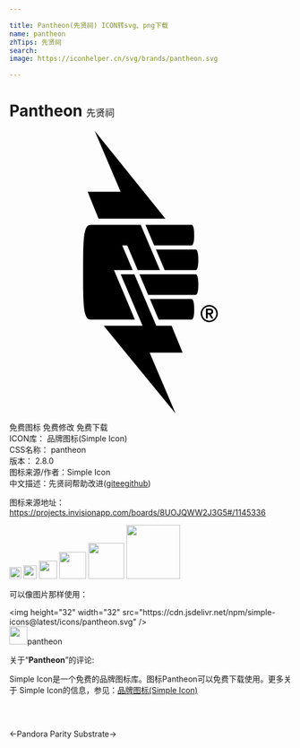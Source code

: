 ```yaml
---

title: Pantheon(先贤祠) ICON转svg、png下载
name: pantheon
zhTips: 先贤祠
search: 
image: https://iconhelper.cn/svg/brands/pantheon.svg

---
```


# Pantheon  <small style="font-size: 60%;font-weight: 100">先贤祠</small>

<div id="svg" class="svg-wrap">
<svg role="img" viewBox="0 0 24 24" xmlns="http://www.w3.org/2000/svg"><title>Pantheon icon</title><path d="M7.258 0l2.205 5.171H6.656l.929 2.276h5.689L7.258-.001zm-.169 7.973c-.315 0-.487 0-.629.456C6.289 8.974 6.27 10 6.27 12s.02 3.027.19 3.571c.142.456.314.456.629.456h3.585l-1.775-4.203h1.589l-.891-2.1h.427l.892 2.101h1.894l-1.637-3.853H7.09zm3.398 3.851l.001.002.003-.002h-.003zm1.089-3.851l.743 1.752h3.175c.069 0 .23-.085.23-.877s-.16-.876-.23-.876h-3.919zm.892 2.1l.743 1.752h2.632c.07 0 .23-.085.23-.877s-.16-.876-.23-.876h-3.376zM9.47 12.175l1.858 4.377H8.021l6.115 7.449-2.205-5.172h2.806l-.939-2.276h-1.302l-1.86-4.377H9.469zm1.594 0l.743 1.752h4.038c.07 0 .23-.085.23-.876s-.161-.877-.231-.877h-4.78zm.89 2.101l.745 1.751h2.797c.069 0 .23-.085.23-.876s-.163-.876-.231-.876h-3.54zm5.046.509a.718.718 0 0 0-.286.06l.005-.002a.744.744 0 0 0-.386.383l-.002.005a.682.682 0 0 0-.058.279v.007c0 .101.021.197.06.284l-.002-.004a.744.744 0 0 0 .383.386l.005.002a.71.71 0 0 0 .571-.002l-.005.002a.744.744 0 0 0 .386-.383l.002-.005a.71.71 0 0 0-.002-.571l.002.005a.744.744 0 0 0-.383-.386l-.005-.002a.705.705 0 0 0-.283-.058H17zm.002.129c.084 0 .164.017.237.049l-.004-.002a.608.608 0 0 1 .318.315l.002.004a.587.587 0 0 1-.002.47l.002-.004a.605.605 0 0 1-.315.318l-.004.002a.587.587 0 0 1-.47-.002l.004.002a.605.605 0 0 1-.318-.315l-.002-.004a.573.573 0 0 1-.047-.23v-.004h.001v-.005c0-.082.017-.16.048-.231l-.001.004a.605.605 0 0 1 .315-.318l.004-.001a.587.587 0 0 1 .233-.047h.001zm.073.178h-.006l-.027.001h.001-.321l-.001.001v.832h.153v-.341h.112l.207.341h.16l-.215-.353a.234.234 0 0 0 .142-.065.222.222 0 0 0 .057-.148l-.001-.018V15.328a.241.241 0 0 0-.072-.171.325.325 0 0 0-.189-.066zm-.201.136h.183a.199.199 0 0 1 .065.014h-.001c.019.008.034.02.046.035a.126.126 0 0 1 0 .129v-.001a.12.12 0 0 1-.045.035h-.001a.187.187 0 0 1-.063.014h-.184v-.227z"/></svg>
</div>
<detail full-name='pantheon'></detail>

<div class="detail-page">
<p>
<span><span class="badge-success badge">免费图标</span> <span class="badge-success badge">免费修改</span>  <span class="badge-success badge">免费下载</span> </span>
<br/>
<span>
ICON库：
<span class="badge-secondary badge">品牌图标(Simple Icon)</span> 
</span>
<br/>
<span>
CSS名称：
<span class="badge-secondary badge">pantheon</span> 
</span>

<br/>
<span>
版本：
<span class="badge-secondary badge">2.8.0</span> 
</span>
<br/>
<span>图标来源/作者：<span class="badge-light badge">Simple Icon</span></span> 
<br/>
<span class="zh-detail">中文描述：<span class="badge-primary badge">先贤祠</span><span class="help-link"><span>帮助改进</span>(<a href="https://gitee.com/liuwave/icon-helper/edit/master/json/brands/pantheon.json" target="_blank" rel="noopener noreferrer">gitee</a><a href="https://github.com/liuwave/icon-helper/edit/master/json/brands/pantheon.json" target="_blank" rel="noopener noreferrer">github</a></span>)</span><br/>
</p>
</div><div class="description description alert alert-light"><p>图标来源地址：<a href="https://projects.invisionapp.com/boards/8UOJQWW2J3G5#/1145336" target="_blank" rel="noopener noreferrer">https://projects.invisionapp.com/boards/8UOJQWW2J3G5#/1145336</a></p></div>
<div class="alert alert-dark">
<img height="21" width="21" src="https://cdn.jsdelivr.net/npm/simple-icons@latest/icons/pantheon.svg" />
<img height="24" width="24" src="https://cdn.jsdelivr.net/npm/simple-icons@latest/icons/pantheon.svg" />
<img height="32" width="32" src="https://cdn.jsdelivr.net/npm/simple-icons@latest/icons/pantheon.svg" />
<img height="48" width="48" src="https://cdn.jsdelivr.net/npm/simple-icons@latest/icons/pantheon.svg" />
<img height="64" width="64" src="https://cdn.jsdelivr.net/npm/simple-icons@latest/icons/pantheon.svg" />
<img height="96" width="96" src="https://cdn.jsdelivr.net/npm/simple-icons@latest/icons/pantheon.svg" />

</div>
<div>
  <p>可以像图片那样使用：    
  </p>
  <div class="alert alert-primary" style="font-size: 14px">
    &lt;img height="32" width="32" src="https://cdn.jsdelivr.net/npm/simple-icons@latest/icons/pantheon.svg" /&gt;
    <copy-btn content='<img height="32" width="32" src="https://cdn.jsdelivr.net/npm/simple-icons@latest/icons/pantheon.svg" />'></copy-btn>
  </div>
  <div class="alert alert-secondary">
    <img height="32" width="32" src="https://cdn.jsdelivr.net/npm/simple-icons@latest/icons/pantheon.svg" />pantheon
    <copy-btn content="pantheon" btn-title="复制图标名称"></copy-btn>
  </div>
</div>
<div class="icon-detail__container">
<p>关于“<b>Pantheon</b>”的评论:</p>
</div>
<Vssue title="关于“Pantheon”的评论" />
<div><p>Simple Icon是一个免费的品牌图标库。图标Pantheon可以免费下载使用。更多关于  Simple Icon的信息，参见：<a target="_blank" href="https://iconhelper.cn/brands.html">品牌图标(Simple Icon)</a>
</p></div>


<div style="padding:2rem 0 " class="page-nav"><p class="inner"><span class="prev">←<router-link to="/icon/pandora.html">Pandora</router-link></span> <span class="next"><router-link to="/icon/parity-substrate.html">Parity Substrate</router-link>→</span></p></div>
